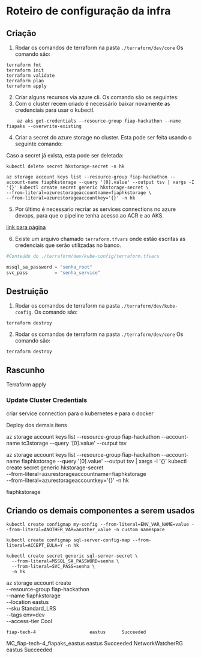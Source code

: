 # Roteiro de configuração da infra

## Criação
1. Rodar os comandos de terraform na pasta ``./terraform/dev/core`` 
Os comando são:

```shell
terraform fmt
terraform init
terraform validate
terraform plan
terraform apply
```

2. Criar alguns recursos via azure cli.
Os comando são os seguintes:
  1. Com o cluster recem criado é necessário baixar novamente as credenciais para usar o kubectl.

```shell
    az aks get-credentials --resource-group fiap-hackathon --name fiapaks --overwrite-existing
```

4. Criar a secret do azure storage no cluster. Esta pode ser feita usando o seguinte comando:

Caso a secret já exista, esta pode ser deletada:
```shell
kubectl delete secret hkstorage-secret -n hk
```

```shell
az storage account keys list --resource-group fiap-hackathon --account-name fiaphkstorage --query '[0].value' --output tsv | xargs -I '{}' kubectl create secret generic hkstorage-secret \
--from-literal=azurestorageaccountname=fiaphkstorage \
--from-literal=azurestorageaccountkey='{}' -n hk
```

5. Por último é necessario recriar as services connections no azure devops, para que o pipeline tenha acesso ao ACR e ao AKS.

[link para página](https://dev.azure.com/caiomaiavms-fiap/tech-challenge-4/_settings/adminservices)


6. Existe um arquivo chamado ``terraform.tfvars`` onde estão escritas as credenciais que serão utilizadas no banco.

```tfvars
#Conteúdo do ./terraform/dev/kube-config/terraform.tfvars

mssql_sa_password = "senha_root"
svc_pass          = "senha_service"

```

## Destruição


1. Rodar os comandos de terraform na pasta ``./terraform/dev/kube-config``.
Os comando são:

```shell
terraform destroy
```

2. Rodar os comandos de terraform na pasta  ``./terraform/dev/core`` 
Os comando são:
```shell
terraform destroy
```


## Rascunho

Terraform apply

### Update Cluster Credentials




criar service connection para o kubernetes e para o docker

Deploy dos demais itens

az storage account keys list --resource-group fiap-hackathon --account-name tc3storage --query '[0].value' --output tsv


az storage account keys list --resource-group fiap-hackathon --account-name fiaphkstorage --query '[0].value' --output tsv | xargs -I '{}' kubectl create secret generic hkstorage-secret \
--from-literal=azurestorageaccountname=fiaphkstorage \
--from-literal=azurestorageaccountkey='{}' -n hk

fiaphkstorage

## Criando os demais componentes a serem usados

```shell
kubectl create configmap my-config --from-literal=ENV_VAR_NAME=value --from-literal=ANOTHER_VAR=another_value -n custom namespace

kubectl create configmap sql-server-config-map --from-literal=ACCEPT_EULA=Y -n hk

kubectl create secret generic sql-server-secret \
  --from-literal=MSSQL_SA_PASSWORD=senha \
  --from-literal=SVC_PASS=senha \
  -n hk
```


az storage account create \
    --resource-group fiap-hackathon \
    --name fiaphkstorage \
    --location eastus \
    --sku Standard_LRS \
    --tags env=dev \
    --access-tier Cool




    fiap-tech-4                    eastus      Succeeded
MC_fiap-tech-4_fiapaks_eastus  eastus      Succeeded
NetworkWatcherRG               eastus      Succeeded